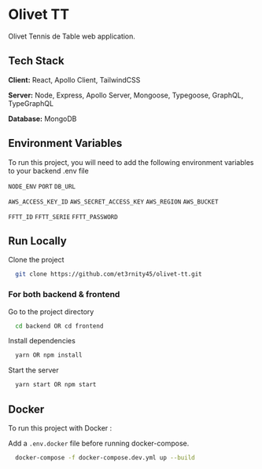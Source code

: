 # Olivet TT

Olivet Tennis de Table web application.


## Tech Stack

**Client:** React, Apollo Client, TailwindCSS

**Server:** Node, Express, Apollo Server, Mongoose, Typegoose, GraphQL, TypeGraphQL

**Database:** MongoDB

  
## Environment Variables

To run this project, you will need to add the following environment variables to your backend .env file

`NODE_ENV`
`PORT`
`DB_URL`

`AWS_ACCESS_KEY_ID`
`AWS_SECRET_ACCESS_KEY`
`AWS_REGION`
`AWS_BUCKET`

`FFTT_ID`
`FFTT_SERIE`
`FFTT_PASSWORD`

  
## Run Locally

Clone the project

```bash
  git clone https://github.com/et3rnity45/olivet-tt.git
```

### For both backend & frontend

Go to the project directory

```bash
  cd backend OR cd frontend
```

Install dependencies

```bash
  yarn OR npm install
```

Start the server

```bash
  yarn start OR npm start
```

## Docker

To run this project with Docker :

Add a `.env.docker` file before running docker-compose.

```bash
  docker-compose -f docker-compose.dev.yml up --build
```

  
